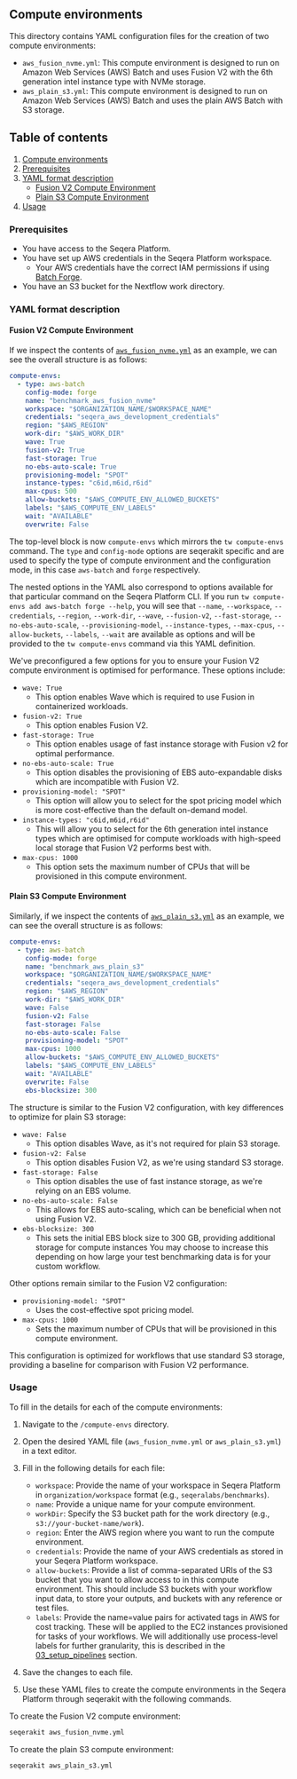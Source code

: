 ## Compute environments

This directory contains YAML configuration files for the creation of two compute environments:

- `aws_fusion_nvme.yml`: This compute environment is designed to run on Amazon Web Services (AWS) Batch and uses Fusion V2 with the 6th generation intel instance type with NVMe storage.
- `aws_plain_s3.yml`: This compute environment is designed to run on Amazon Web Services (AWS) Batch and uses the plain AWS Batch with S3 storage.

## Table of contents
1. [Compute environments](#compute-environments)
2. [Prerequisites](#prerequisites)
3. [YAML format description](#yaml-format-description)
   - [Fusion V2 Compute Environment](#fusion-v2-compute-environment)
   - [Plain S3 Compute Environment](#plain-s3-compute-environment)
4. [Usage](#usage)

### Prerequisites

- You have access to the Seqera Platform.
- You have set up AWS credentials in the Seqera Platform workspace.
    - Your AWS credentials have the correct IAM permissions if using [Batch Forge](https://docs.seqera.io/platform/24.1/compute-envs/aws-batch#batch-forge).
- You have an S3 bucket for the Nextflow work directory.

### YAML format description

#### Fusion V2 Compute Environment

If we inspect the contents of [`aws_fusion_nvme.yml`](./compute-envs/aws_fusion_nvme.yml) as an example, we can see the overall structure is as follows:

```yaml
compute-envs:
  - type: aws-batch
    config-mode: forge
    name: "benchmark_aws_fusion_nvme"
    workspace: "$ORGANIZATION_NAME/$WORKSPACE_NAME"
    credentials: "seqera_aws_development_credentials"
    region: "$AWS_REGION"
    work-dir: "$AWS_WORK_DIR"
    wave: True
    fusion-v2: True
    fast-storage: True
    no-ebs-auto-scale: True
    provisioning-model: "SPOT"
    instance-types: "c6id,m6id,r6id"
    max-cpus: 500
    allow-buckets: "$AWS_COMPUTE_ENV_ALLOWED_BUCKETS"
    labels: "$AWS_COMPUTE_ENV_LABELS"
    wait: "AVAILABLE"
    overwrite: False
```
The top-level block is now `compute-envs` which mirrors the `tw compute-envs` command. The `type` and `config-mode` options are seqerakit specific and are used to specify the type of compute environment and the configuration mode, in this case `aws-batch` and `forge` respectively.

The nested options in the YAML also correspond to options available for that particular command on the Seqera Platform CLI. If you run `tw compute-envs add aws-batch forge --help`, you will see that `--name`, `--workspace`, `--credentials`, `--region`, `--work-dir`, `--wave`, `--fusion-v2`, `--fast-storage`, `--no-ebs-auto-scale`, `--provisioning-model`, `--instance-types`, `--max-cpus`, `--allow-buckets`, `--labels`, `--wait` are available as options and will be provided to the `tw compute-envs` command via this YAML definition.

We've preconfigured a few options for you to ensure your Fusion V2 compute environment is optimised for performance. These options include:

- `wave: True`
    - This option enables Wave which is required to use Fusion in containerized workloads.
- `fusion-v2: True`
    - This option enables Fusion V2.
- `fast-storage: True`
    - This option enables usage of fast instance storage with Fusion v2 for optimal performance.
- `no-ebs-auto-scale: True`
    - This option disables the provisioning of EBS auto-expandable disks which are incompatible with Fusion V2.
- `provisioning-model: "SPOT"`
    - This option will allow you to select for the spot pricing model which is more cost-effective than the default on-demand model.
- `instance-types: "c6id,m6id,r6id"`
    - This will allow you to select for the 6th generation intel instance types which are optimised for compute workloads with high-speed local storage that Fusion V2 performs best with.
- `max-cpus: 1000`
    - This option sets the maximum number of CPUs that will be provisioned in this compute environment. 


#### Plain S3 Compute Environment

Similarly, if we inspect the contents of [`aws_plain_s3.yml`](./compute-envs/aws_plain_s3.yml) as an example, we can see the overall structure is as follows:


```yaml
compute-envs:
  - type: aws-batch
    config-mode: forge
    name: "benchmark_aws_plain_s3"
    workspace: "$ORGANIZATION_NAME/$WORKSPACE_NAME"
    credentials: "seqera_aws_development_credentials"
    region: "$AWS_REGION"
    work-dir: "$AWS_WORK_DIR"
    wave: False
    fusion-v2: False
    fast-storage: False
    no-ebs-auto-scale: False
    provisioning-model: "SPOT"
    max-cpus: 1000
    allow-buckets: "$AWS_COMPUTE_ENV_ALLOWED_BUCKETS"
    labels: "$AWS_COMPUTE_ENV_LABELS"
    wait: "AVAILABLE"
    overwrite: False
    ebs-blocksize: 300
```

The structure is similar to the Fusion V2 configuration, with key differences to optimize for plain S3 storage:

- `wave: False`
    - This option disables Wave, as it's not required for plain S3 storage.
- `fusion-v2: False`
    - This option disables Fusion V2, as we're using standard S3 storage.
- `fast-storage: False`
    - This option disables the use of fast instance storage, as we're relying on an EBS volume.
- `no-ebs-auto-scale: False`
    - This allows for EBS auto-scaling, which can be beneficial when not using Fusion V2.
- `ebs-blocksize: 300`
    - This sets the initial EBS block size to 300 GB, providing additional storage for compute instances You may choose to increase this depending on how large your test benchmarking data is for your custom workflow.

Other options remain similar to the Fusion V2 configuration:

- `provisioning-model: "SPOT"`
    - Uses the cost-effective spot pricing model.
- `max-cpus: 1000`
    - Sets the maximum number of CPUs that will be provisioned in this compute environment.

This configuration is optimized for workflows that use standard S3 storage, providing a baseline for comparison with Fusion V2 performance.

### Usage

To fill in the details for each of the compute environments:

1. Navigate to the `/compute-envs` directory.
2. Open the desired YAML file (`aws_fusion_nvme.yml` or `aws_plain_s3.yml`) in a text editor.
3. Fill in the following details for each file:

   - `workspace`: Provide the name of your workspace in Seqera Platform in `organization/workspace` format (e.g., `seqeralabs/benchmarks`).
   - `name`: Provide a unique name for your compute environment.
   - `workDir`: Specify the S3 bucket path for the work directory (e.g., `s3://your-bucket-name/work`).
   - `region`: Enter the AWS region where you want to run the compute environment.
   - `credentials`: Provide the name of your AWS credentials as stored in your Seqera Platform workspace.
   - `allow-buckets`: Provide a list of comma-separated URIs of the S3 bucket that you want to allow access to in this compute environment. This should include S3 buckets with your workflow input data, to store your outputs, and buckets with any reference or test files.
   - `labels`: Provide the name=value pairs for activated tags in AWS for cost tracking. These will be applied to the EC2 instances provisioned for tasks of your workflows. We will additionally use process-level labels for further granularity, this is described in the [03_setup_pipelines](../03_setup_pipelines/README.md) section.

4. Save the changes to each file.
5. Use these YAML files to create the compute environments in the Seqera Platform through seqerakit with the following commands.

To create the Fusion V2 compute environment:
```bash
seqerakit aws_fusion_nvme.yml
```

To create the plain S3 compute environment:
```bash
seqerakit aws_plain_s3.yml
```
